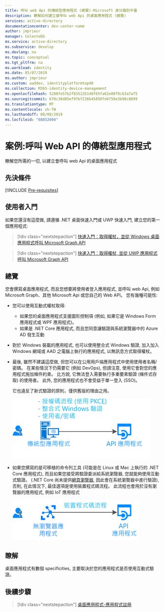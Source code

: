 ```yaml
---
title: 呼叫 web Api 的傳統型應用程式 (總覽)-Microsoft 身分識別平臺
description: 瞭解如何建立會呼叫 web Api 的桌面應用程式 (總覽)
services: active-directory
documentationcenter: dev-center-name
author: jmprieur
manager: CelesteDG
ms.service: active-directory
ms.subservice: develop
ms.devlang: na
ms.topic: conceptual
ms.tgt_pltfrm: na
ms.workload: identity
ms.date: 05/07/2019
ms.author: jmprieur
ms.custom: aaddev, identityplatformtop40
ms.collection: M365-identity-device-management
ms.openlocfilehash: 5288fe57b2f83522b140f65fa62e08f9c63a7af5
ms.sourcegitcommit: 670c38d85ef97bf236b45850fd4750e3b98c8899
ms.translationtype: MT
ms.contentlocale: zh-TW
ms.lasthandoff: 08/08/2019
ms.locfileid: "68852694"
---
```

# <a name="scenario-desktop-app-that-calls-web-apis"></a>案例:呼叫 Web API 的傳統型應用程式

瞭解您所需的一切, 以建立會呼叫 web Api 的桌面應用程式

## <a name="prerequisites"></a>先決條件

[!INCLUDE [Pre-requisites](../../../includes/active-directory-develop-scenarios-prerequisites.md)]

## <a name="getting-started"></a>使用者入門

如果您還沒有這麼做, 請遵循 .NET 桌面快速入門或 UWP 快速入門, 建立您的第一個應用程式:

> [!div class="nextstepaction"]
> [快速入門：取得權杖，並從 Windows 桌面應用程式呼叫 Microsoft Graph API](./quickstart-v2-windows-desktop.md)


> [!div class="nextstepaction"]
> [快速入門：取得權杖, 並從 UWP 應用程式呼叫 Microsoft Graph API](./quickstart-v2-uwp.md)

## <a name="overview"></a>總覽

您會撰寫桌面應用程式, 而且您想要將使用者登入應用程式, 並呼叫 web Api, 例如 Microsoft Graph、其他 Microsoft Api 或您自己的 Web API。 您有幾種可能性:

- 您可以使用互動式權杖取得:

  - 如果您的桌面應用程式支援圖形控制項 (例如, 如果它是 Windows Form 應用程式或 WPF 應用程式)。
  - 如果是 .NET Core 應用程式, 而且您同意讓驗證與系統瀏覽器中的 Azure AD 發生互動

- 對於 Windows 裝載的應用程式, 也可以使用整合式 Windows 驗證, 加入加入 Windows 網域或 AAD 之電腦上執行的應用程式, 以無訊息方式取得權杖。
- 最後, 雖然不建議這麼做, 但您可以在公用用戶端應用程式中使用使用者名稱/密碼。 在某些情況下仍需要它 (例如 DevOps), 但請注意, 使用它會對您的應用程式施加條件約束。 比方說, 它無法登入需要執行多重要素驗證 (條件式存取) 的使用者。 此外, 您的應用程式也不會受益于單一登入 (SSO)。

  它也違反了新式驗證的原則，僅供舊版的理由之用。

  ![桌面應用程式](media/scenarios/desktop-app.svg)

- 如果您撰寫的是可移植的命令列工具 (可能是在 Linux 或 Mac 上執行的 .NET Core 應用程式), 而且如果您接受將驗證委派給系統瀏覽器, 您就能夠使用互動式驗證。 (.NET Core 尚未提供[網頁瀏覽器](https://aka.ms/msal-net-uses-web-browser), 因此會在系統瀏覽器中進行驗證), 否則, 在此情況下, 最佳選項是使用裝置程式碼流程。 此流程也會用於沒有瀏覽器的應用程式, 例如 IoT 應用程式

  ![Browserless 應用程式](media/scenarios/device-code-flow-app.svg)

## <a name="specifics"></a>瞭解

桌面應用程式有數個 specificities, 主要取決於您的應用程式是否使用互動式驗證。

## <a name="next-steps"></a>後續步驟

> [!div class="nextstepaction"]
> [桌面應用程式-應用程式註冊](scenario-desktop-app-registration.md)
